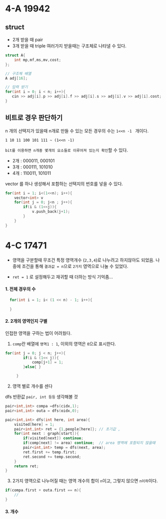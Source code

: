 # 4-A 19942
## struct
* 2개 받을 때 pair
* 3개 받을 때 triple
여러가지 받을때는 구조체로 나타낼 수 있다.

``` cpp
struct A{
    int mp,mf,ms,mv,cost;
};

// 구조체 배열 
A adj[16];

// 입력 받기 
for(int i = 0; i < n; i++){
   cin >> adj[i].p >> adj[i].f >> adj[i].s >> adj[i].v >> adj[i].cost;  
}
```

## 비트로 경우 판단하기
n 개의 선택지가 있을때
n개로 만들 수 있는 모든 경우의 수는 `1<<n -1 ` 개이다.
```
1 10 11 100 101 111 ~ (1<<n -1)

```

`bit를 이용하면 n개중 몇개의 요소들로 이루어져 있는지 확인`할 수 있다.
* 2개 : 000011, 000101
* 3개 : 000111, 101010
* 4개 : 110011, 101011

vector 를 하나 생성해서 포함하는 선택지의 번호를 넣을 수 있다.

``` cpp
for(int i = 1; i<(1<<n); i++){    
    vector<int> v
    for(int j = 0; j<n ; j++){
        if(i & (1<<j)){
            v.push_back(j+1);
        }
    }
}
```

# 4-C 17471
* 영역을 구분할때 무조건 특정 영역개수 (`2,3,4`)로 나누려고 하지않아도 되었음. 나중에 조건을 통해 `결과값 = n`으로 `2가지` 영역으로 나눌 수 있었다.

* `ret = 1` 로 설정해두고 재귀할 때 더하는 방식 기억좀...

#### 1. 전체 경우의 수
``` cpp
  for(int i = 1; i< (1 << n) - 1; i++){
     
  }
```

#### 2. 2개의 영역인지 구별
인접한 영역을 구하는 법이 어려웠다.

1. `comp`란 배열에 `영역1 : 1`, 이외의 영역은 `0`으로 표시한다.
``` cpp
for(int j = 0; j < n; j++){
        if(i & (1<< j)){
            comp[j+1] = 1;
        }else{ }

     }
```

2. 영역 별로 개수를 센다

dfs 반환값 `pair, int 등등` 생각해볼 것 
``` cpp
pair<int,int> compa =dfs(cidx,1);
pair<int,int> outa = dfs(oidx,0);

pair<int,int> dfs(int here, int area){
    visited[here] = 1;
    pair<int,int> ret = {1,people[here]}; // 초기값 ,
    for(int next : graph[start]){
        if(visited[next]) continue;
        if(comp[next] != area) continue;  // area 영역에 포함되지 않을때
        pair<int,int> temp = dfs(next, area);  
        ret.first += temp.first;
        ret.second += temp.second;
    }
    return ret;
}
```

3. 2가지 영역으로 나누어질 때는 영역 개수의 합이 `n`이고, 그렇지 않으면 `n이하`이다.
``` cpp
if(compa.first + outa.first == n){
    // 
}
```

#### 3. 개수 

